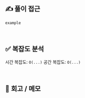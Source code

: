 <!-- PR 제목은 [{이름}] Day{n} 로 통일해주세요 ! -->
<!-- ex) [지원] Day1 -->
<!-- 사용 언어는 라벨 붙여주세요 ! -->

<!-- 아래 템플릿은 양식일뿐입니당 자유롭게 수정 가능 ! -->

## ✍️ 풀이 접근
<!-- 문제 해결 아이디어 / 접근 방식 요약 / GPT, 구글링 등 도움 여부 -->

```
example
```

<br/>

## ✅ 복잡도 분석
시간 복잡도: `O(...)`
공간 복잡도: `O(...)`

<br/>

## 📝 회고 / 메모
<!-- 어려웠던 점, 개선 아이디어, 다른 풀이 방법 등 자유롭게 작성 -->


<br/>
